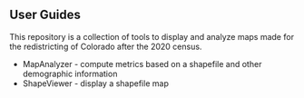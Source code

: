 ## User Guides
This repository is a collection of tools to display and analyze maps made for the redistricting of Colorado after the 2020 census.

* MapAnalyzer - compute metrics based on a shapefile and other demographic information
* ShapeViewer - display a shapefile map
